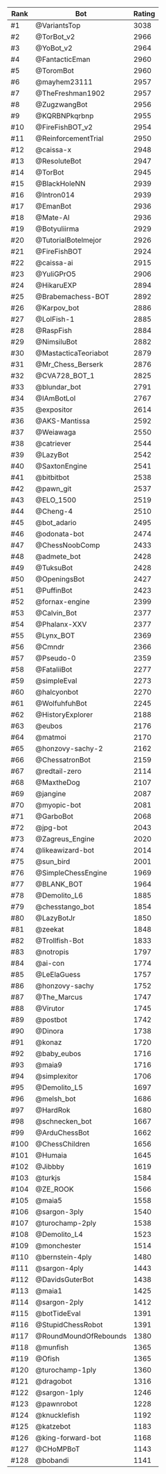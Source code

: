 Rank|Bot|Rating
---|---|---
#1|@VariantsTop|3038
#2|@TorBot_v2|2966
#3|@YoBot_v2|2964
#4|@FantacticEman|2960
#5|@ToromBot|2960
#6|@mayhem23111|2957
#7|@TheFreshman1902|2957
#8|@ZugzwangBot|2956
#9|@KQRBNPkqrbnp|2955
#10|@FireFishBOT_v2|2954
#11|@ReinforcementTrial|2950
#12|@caissa-x|2948
#13|@ResoluteBot|2947
#14|@TorBot|2945
#15|@BlackHoleNN|2939
#16|@Intron014|2939
#17|@EmanBot|2936
#18|@Mate-AI|2936
#19|@Botyuliirma|2929
#20|@TutorialBotelmejor|2926
#21|@FireFishBOT|2924
#22|@caissa-ai|2915
#23|@YuliGPrO5|2906
#24|@HikaruEXP|2894
#25|@Brabemachess-BOT|2892
#26|@Karpov_bot|2886
#27|@LolFish-1|2885
#28|@RaspFish|2884
#29|@NimsiluBot|2882
#30|@MastacticaTeoriabot|2879
#31|@Mr_Chess_Berserk|2876
#32|@CVA728_BOT_1|2825
#33|@blundar_bot|2791
#34|@IAmBotLol|2767
#35|@expositor|2614
#36|@AKS-Mantissa|2592
#37|@Weiawaga|2550
#38|@catriever|2544
#39|@LazyBot|2542
#40|@SaxtonEngine|2541
#41|@bitbitbot|2538
#42|@pawn_git|2537
#43|@ELO_1500|2519
#44|@Cheng-4|2510
#45|@bot_adario|2495
#46|@odonata-bot|2474
#47|@ChessNoobComp|2433
#48|@admete_bot|2428
#49|@TuksuBot|2428
#50|@OpeningsBot|2427
#51|@PuffinBot|2423
#52|@fornax-engine|2399
#53|@Calvin_Bot|2377
#54|@Phalanx-XXV|2377
#55|@Lynx_BOT|2369
#56|@Cmndr|2366
#57|@Pseudo-0|2359
#58|@FataliiBot|2277
#59|@simpleEval|2273
#60|@halcyonbot|2270
#61|@WolfuhfuhBot|2245
#62|@HistoryExplorer|2188
#63|@eubos|2176
#64|@matmoi|2170
#65|@honzovy-sachy-2|2162
#66|@ChessatronBot|2159
#67|@redtail-zero|2114
#68|@MaxtheDog|2107
#69|@jangine|2087
#70|@myopic-bot|2081
#71|@GarboBot|2068
#72|@jpg-bot|2043
#73|@Zagreus_Engine|2020
#74|@likeawizard-bot|2014
#75|@sun_bird|2001
#76|@SimpleChessEngine|1969
#77|@BLANK_BOT|1964
#78|@Demolito_L6|1885
#79|@chesstango_bot|1854
#80|@LazyBotJr|1850
#81|@zeekat|1848
#82|@Trollfish-Bot|1833
#83|@notropis|1797
#84|@ai-con|1774
#85|@LeElaGuess|1757
#86|@honzovy-sachy|1752
#87|@The_Marcus|1747
#88|@Virutor|1745
#89|@postbot|1742
#90|@Dinora|1738
#91|@konaz|1720
#92|@baby_eubos|1716
#93|@maia9|1716
#94|@simplexitor|1706
#95|@Demolito_L5|1697
#96|@melsh_bot|1686
#97|@HardRok|1680
#98|@schnecken_bot|1667
#99|@ArduChessBot|1662
#100|@ChessChildren|1656
#101|@Humaia|1645
#102|@Jibbby|1619
#103|@turkjs|1584
#104|@ZE_ROOK|1566
#105|@maia5|1558
#106|@sargon-3ply|1540
#107|@turochamp-2ply|1538
#108|@Demolito_L4|1523
#109|@monchester|1514
#110|@bernstein-4ply|1480
#111|@sargon-4ply|1443
#112|@DavidsGuterBot|1438
#113|@maia1|1425
#114|@sargon-2ply|1412
#115|@botTideEval|1391
#116|@StupidChessRobot|1391
#117|@RoundMoundOfRebounds|1380
#118|@munfish|1365
#119|@Ofish|1365
#120|@turochamp-1ply|1360
#121|@dragobot|1316
#122|@sargon-1ply|1246
#123|@pawnrobot|1228
#124|@knucklefish|1192
#125|@katzebot|1183
#126|@king-forward-bot|1168
#127|@CHoMPBoT|1143
#128|@bobandi|1141
